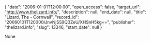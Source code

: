 {
  "date": "2006-01-01T12:00:00", 
  "open_access": false, 
  "target_url": "http://www.thelizard.info/", 
  "description": null, 
  "end_date": null, 
  "title": "Lizard, The - Cornwall", 
  "record_id": "20060101T120000/JnvNjSS9Q3ZeU/XHSnH5kg==", 
  "publisher": "thelizard.info", 
  "slug": 13346, 
  "start_date": null
}

None